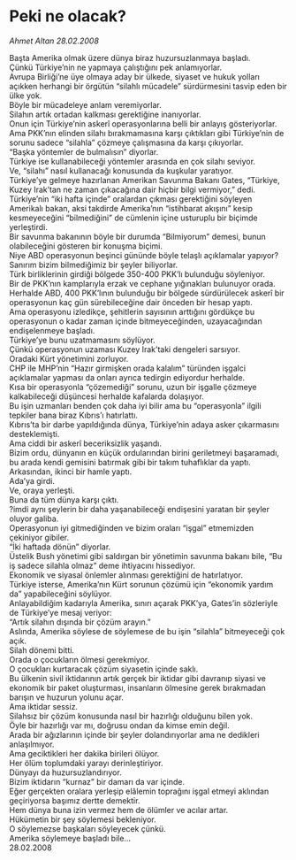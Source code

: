 # Peki ne olacak?

*Ahmet Altan 28.02.2008*

<div class="taraf_structure_2col_1zq">
<div class="margen_n">



 <p>Başta Amerika olmak üzere dünya biraz huzursuzlanmaya başladı.<br/>
Çünkü Türkiye’nin ne yapmaya çalıştığını pek anlamıyorlar.<br/>
Avrupa Birliği’ne üye olmaya aday bir ülkede, siyaset ve hukuk yolları açıkken herhangi bir örgütün “silahlı mücadele” sürdürmesini tasvip eden bir ülke yok.<br/>
Böyle bir mücadeleye anlam veremiyorlar.<br/>
Silahın artık ortadan kalkması gerektiğine inanıyorlar.<br/>
Onun için Türkiye’nin askerî operasyonlarına belli bir anlayış gösteriyorlar.<br/>
Ama PKK’nın elinden silahı bırakmamasına karşı çıktıkları gibi Türkiye’nin de sorunu sadece “silahla” çözmeye çalışmasına da karşı çıkıyorlar.<br/>
“Başka yöntemler de bulmalısın” diyorlar.<br/>
Türkiye ise kullanabileceği yöntemler arasında en çok silahı seviyor.<br/>
Ve, “silahı” nasıl kullanacağı konusunda da kuşkular yaratıyor.<br/>
Türkiye’ye gelmeye hazırlanan Amerikan Savunma Bakanı Gates, “Türkiye, Kuzey Irak’tan ne zaman çıkacağına dair hiçbir bilgi vermiyor,” dedi.<br/>
Türkiye’nin “iki hafta içinde” oralardan çıkması gerektiğini söyleyen Amerikalı bakan, aksi takdirde Amerika’nın “istihbarat akışını” kesip kesmeyeceğini “bilmediğini” de cümlenin içine usturuplu bir biçimde yerleştirdi.<br/>
Bir savunma bakanının böyle bir durumda “Bilmiyorum” demesi, bunun olabileceğini gösteren bir konuşma biçimi.<br/>
Niye ABD operasyonun beşinci gününde böyle telaşlı açıklamalar yapıyor?<br/>
Sanırım bizim bilmediğimiz bir şeyler biliyorlar.<br/>
Türk birliklerinin girdiği bölgede 350-400 PKK’lı bulunduğu söyleniyor.<br/>
Bir de PKK’nın kamplarıyla erzak ve cephane yığınakları bulunuyor orada.<br/>
Herhalde ABD, 400 PKK’lının bulunduğu bir bölgede sürdürülecek askerî bir operasyonun kaç gün sürebileceğine dair önceden bir hesap yaptı.<br/>
Ama operasyonu izledikçe, şehitlerin sayısının arttığını gördükçe bu operasyonun o kadar zaman içinde bitmeyeceğinden, uzayacağından endişelenmeye başladı.<br/>
Türkiye’ye bunu uzatmamasını söylüyor. <br/>
Çünkü operasyonun uzaması Kuzey Irak’taki dengeleri sarsıyor.<br/>
Oradaki Kürt yönetimini zorluyor.<br/>
CHP ile MHP’nin “Hazır girmişken orada kalalım” türünden işgalci açıklamalar yapması da onları ayrıca tedirgin ediyordur herhalde.<br/>
Kısa bir operasyonla “çözemediği” sorunu, uzun bir işgalle çözmeye kalkabileceği düşüncesi herhalde kafalarda dolaşıyor.<br/>
Bu işin uzmanları benden çok daha iyi bilir ama bu “operasyonla” ilgili tepkiler bana biraz Kıbrıs’ı hatırlattı.<br/>
Kıbrıs’ta bir darbe yapıldığında dünya, Türkiye’nin adaya asker çıkarmasını desteklemişti.<br/>
Ama ciddi bir askerî beceriksizlik yaşandı.<br/>
Bizim ordu, dünyanın en küçük ordularından birini geriletmeyi başaramadı, bu arada kendi gemisini batırmak gibi bir takım tuhaflıklar da yaptı.<br/>
Arkasından, ikinci bir hamle yaptı.<br/>
Ada’ya girdi.<br/>
Ve, oraya yerleşti.<br/>
Buna da tüm dünya karşı çıktı.<br/>
?imdi aynı şeylerin bir daha yaşanabileceği endişesini yaratan bir şeyler oluyor galiba.<br/>
Operasyonun iyi gitmediğinden ve bizim oraları “işgal” etmemizden çekiniyor gibiler.<br/>
“İki haftada dönün” diyorlar.<br/>
Üstelik Bush yönetimi gibi saldırgan bir yönetimin savunma bakanı bile, “Bu iş sadece silahla olmaz” deme ihtiyacını hissediyor.<br/>
Ekonomik ve siyasal önlemler alınması gerektiğini de hatırlatıyor.<br/>
Türkiye isterse, Amerika’nın Kürt sorunun çözümü için “ekonomik yardım da” yapabileceğini söylüyor.<br/>
Anlayabildiğim kadarıyla Amerika, sınırı açarak PKK’ya, Gates’in sözleriyle de Türkiye’ye mesaj veriyor:<br/>
“Artık silahın dışında bir çözüm arayın.”<br/>
Aslında, Amerika söylese de söylemese de bu işin “silahla” bitmeyeceği çok açık.<br/>
Silah dönemi bitti.<br/>
Orada o çocukların ölmesi gerekmiyor.<br/>
O çocukları kurtaracak çözüm siyasetin içinde saklı.<br/>
Bu ülkenin sivil iktidarının artık gerçek bir iktidar gibi davranıp siyasi ve ekonomik bir paket oluşturması, insanların ölmesine gerek bırakmadan barışın ve huzurun yolunu açar.<br/>
Ama iktidar sessiz.<br/>
Silahsız bir çözüm konusunda nasıl bir hazırlığı olduğunu bilen yok.<br/>
Öyle bir hazırlığı var mı, doğrusu ondan da kimse emin değil.<br/>
Arada bir ağızlarının içinde bir şeyler dolandırıyorlar ama ne dedikleri anlaşılmıyor.<br/>
Ama geciktikleri her dakika birileri ölüyor.<br/>
Her ölüm toplumdaki yarayı derinleştiriyor.<br/>
Dünyayı da huzursuzlandırıyor.<br/>
Bizim iktidarın “kurnaz” bir damarı da var içinde.<br/>
Eğer gerçekten oralara yerleşip elâlemin toprağını işgal etmeyi aklından geçiriyorsa başımız dertte demektir.<br/>
Hem dünya buna izin vermez hem de ölümler ve acılar artar.<br/>
Hükümetin bir şey söylemesi bekleniyor.<br/>
O söylemezse başkaları söyleyecek çünkü.<br/>
Amerika söylemeye başladı bile…<br/>
28.02.2008</p>
<br/>
<br/>
<br/>



<br/>


<div id="taraf_not">
</div>

</div>


</div>
